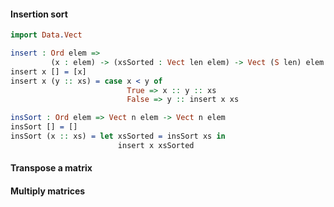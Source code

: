 #### Insertion sort

```idris
import Data.Vect

insert : Ord elem =>
         (x : elem) -> (xsSorted : Vect len elem) -> Vect (S len) elem
insert x [] = [x]
insert x (y :: xs) = case x < y of
                          True => x :: y :: xs
                          False => y :: insert x xs

insSort : Ord elem => Vect n elem -> Vect n elem
insSort [] = []
insSort (x :: xs) = let xsSorted = insSort xs in
                        insert x xsSorted
```


#### Transpose a matrix

#### Multiply matrices
